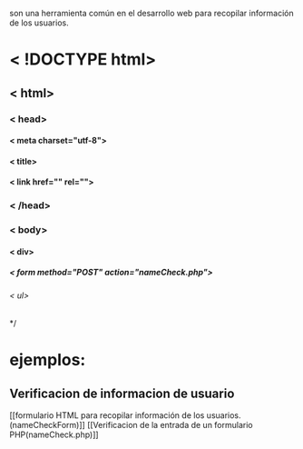 son una herramienta común en el desarrollo web para recopilar información de los usuarios.
# < !DOCTYPE html>
## < html>
### < head>
#### < meta charset="utf-8">
#### < title>
#### < link href="" rel="">
### < /head>
### < body>
#### < div>
##### < form method="POST" action="nameCheck.php">
###### < ul>
*/
# ejemplos:
## Verificacion de informacion de usuario
[[formulario HTML para recopilar información de los usuarios. (nameCheckForm)]] 
[[Verificacion de la entrada de un formulario PHP(nameCheck.php)]]